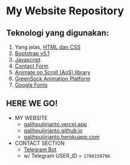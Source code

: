 # My Website Repository

## Teknologi yang digunakan:
1. Yang jelas, [HTML dan CSS](https://github.com/bellshade/HTML-CSS)
2. [Bootstrap v5.1](https://getbootstrap.com/docs/5.1/getting-started/introduction/)
3. [Javascript](https://youtube.com/playlist?list=PLFIM0718LjIWXagluzROrA-iBY9eeUt4w)
4. [Contact Form](https://github.com/tuhinpal/Contact-Form)
5. [Animate on Scroll (AoS) library](https://github.com/michalsnik/aos)
6. [GreenSock Animation Platform](https://greensock.com/gsap/)
7. [Google Fonts](https://fonts.google.com)

## HERE WE GO!
- MY WEBSITE
   - [galihpujiirianto.vercel.app](https://galihpujiirianto.vercel.app)
   - [galihpujiirianto.github.io](https://galihpujiirianto.github.io/galihpujiirianto)
   - [galihpujiirianto.herokuapp.com](https://galihpujiirianto.herokuapp.com)
- CONTACT SECTION
   - [Telegram Bot](http://t.me/galihcontactbot)
   - w/ Telegram USER_ID = `1708159796`

